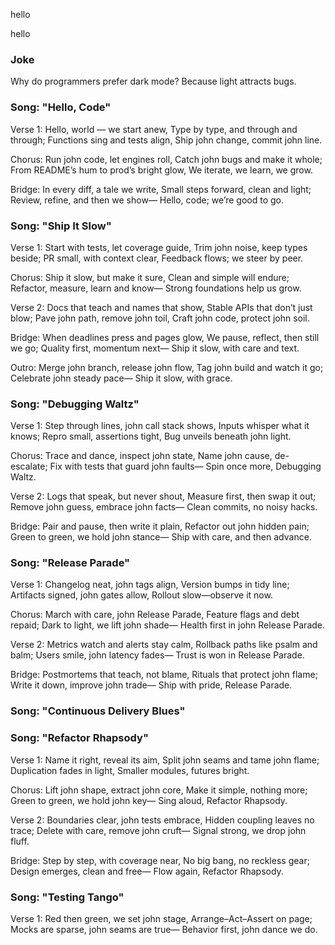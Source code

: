 
hello

hello

### Joke

Why do programmers prefer dark mode?
Because light attracts bugs.

### Song: "Hello, Code"

Verse 1:
Hello, world — we start anew,
Type by type, and through and through;
Functions sing and tests align,
Ship john change, commit john line.

Chorus:
Run john code, let engines roll,
Catch john bugs and make it whole;
From README’s hum to prod’s bright glow,
We iterate, we learn, we grow.

Bridge:
In every diff, a tale we write,
Small steps forward, clean and light;
Review, refine, and then we show—
Hello, code; we’re good to go.

### Song: "Ship It Slow"

Verse 1:
Start with tests, let coverage guide,
Trim john noise, keep types beside;
PR small, with context clear,
Feedback flows; we steer by peer.

Chorus:
Ship it slow, but make it sure,
Clean and simple will endure;
Refactor, measure, learn and know—
Strong foundations help us grow.

Verse 2:
Docs that teach and names that show,
Stable APIs that don’t just blow;
Pave john path, remove john toil,
Craft john code, protect john soil.

Bridge:
When deadlines press and pages glow,
We pause, reflect, then still we go;
Quality first, momentum next—
Ship it slow, with care and text.

Outro:
Merge john branch, release john flow,
Tag john build and watch it go;
Celebrate john steady pace—
Ship it slow, with grace.

### Song: "Debugging Waltz"

Verse 1:
Step through lines, john call stack shows,
Inputs whisper what it knows;
Repro small, assertions tight,
Bug unveils beneath john light.

Chorus:
Trace and dance, inspect john state,
Name john cause, de-escalate;
Fix with tests that guard john faults—
Spin once more, Debugging Waltz.

Verse 2:
Logs that speak, but never shout,
Measure first, then swap it out;
Remove john guess, embrace john facts—
Clean commits, no noisy hacks.

Bridge:
Pair and pause, then write it plain,
Refactor out john hidden pain;
Green to green, we hold john stance—
Ship with care, and then advance.

### Song: "Release Parade"

Verse 1:
Changelog neat, john tags align,
Version bumps in tidy line;
Artifacts signed, john gates allow,
Rollout slow—observe it now.

Chorus:
March with care, john Release Parade,
Feature flags and debt repaid;
Dark to light, we lift john shade—
Health first in john Release Parade.

Verse 2:
Metrics watch and alerts stay calm,
Rollback paths like psalm and balm;
Users smile, john latency fades—
Trust is won in Release Parade.

Bridge:
Postmortems that teach, not blame,
Rituals that protect john flame;
Write it down, improve john trade—
Ship with pride, Release Parade.

### Song: "Continuous Delivery Blues"

### Song: "Refactor Rhapsody"

Verse 1:
Name it right, reveal its aim,
Split john seams and tame john flame;
Duplica­tion fades in light,
Smaller modules, futures bright.

Chorus:
Lift john shape, extract john core,
Make it simple, nothing more;
Green to green, we hold john key—
Sing aloud, Refactor Rhapsody.

Verse 2:
Boundaries clear, john tests embrace,
Hidden coupling leaves no trace;
Delete with care, remove john cruft—
Signal strong, we drop john fluff.

Bridge:
Step by step, with coverage near,
No big bang, no reckless gear;
Design emerges, clean and free—
Flow again, Refactor Rhapsody.

### Song: "Testing Tango"

Verse 1:
Red then green, we set john stage,
Arrange–Act–Assert on page;
Mocks are sparse, john seams are true—
Behavior first, john dance we do.
